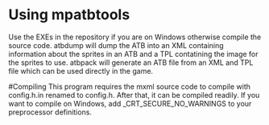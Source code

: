 # Using mpatbtools
Use the EXEs in the repository if you are on Windows otherwise compile the source code. atbdump will dump the ATB into an XML containing information about the sprites in an ATB and a TPL contatining the image for the sprites to use. atbpack will generate an ATB file from an XML and TPL file which can be used directly in the game.


#Compiling
This program requires the mxml source code to compile with config.h.in renamed to config.h. After that, it can be compiled readily. If you want to compile on Windows, add _CRT_SECURE_NO_WARNINGS to your preprocessor definitions.
